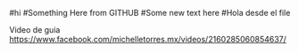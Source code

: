 
#hi
#Something Here from GITHUB
#Some new text here
#Hola desde el file


Video de guia https://www.facebook.com/michelletorres.mx/videos/2160285060854637/